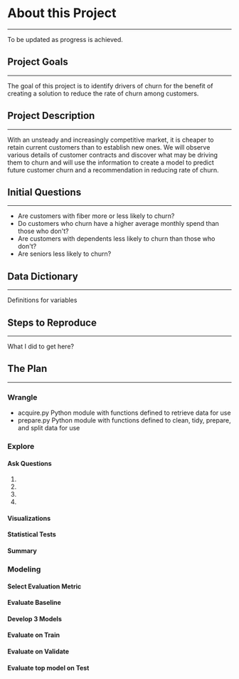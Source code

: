 # About this Project
-------------------------
To be updated as progress is achieved.

## Project Goals
_________________________
The goal of this project is to identify drivers of churn for the benefit of creating a solution to reduce the rate of churn among customers. 


## Project Description
_________________________
With an unsteady and increasingly competitive market, it is cheaper to retain current customers than to establish new ones. We will observe various details of customer contracts and discover what may be driving them to churn and will use the information to create a model to predict future customer churn and a recommendation in reducing rate of churn.

## Initial Questions
_________________________

- Are customers with fiber more or less likely to churn?
- Do customers who churn have a higher average monthly spend than those who don't?
- Are customers with dependents less likely to churn than those who don't?
- Are seniors less likely to churn?

## Data Dictionary
_________________________
Definitions for variables

## Steps to Reproduce
_________________________
What I did to get here?


## The Plan
_________________________

### Wrangle
- acquire.py
Python module with functions defined to retrieve data for use
- prepare.py
Python module with functions defined to clean, tidy, prepare, and split data for use

### Explore
#### Ask Questions
1. 
2. 
3. 
4. 

#### Visualizations

#### Statistical Tests

#### Summary

### Modeling
#### Select Evaluation Metric

#### Evaluate Baseline

#### Develop 3 Models

#### Evaluate on Train

#### Evaluate on Validate

#### Evaluate top model on Test
